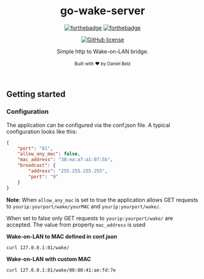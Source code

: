 ﻿﻿﻿<h1 align="center">go-wake-server</h1><div align="center">

[![forthebadge](https://forthebadge.com/images/badges/fuck-it-ship-it.svg)](https://forthebadge.com)
[![forthebadge](https://forthebadge.com/images/badges/made-with-go.svg)](https://forthebadge.com)

[![GitHub license](https://img.shields.io/github/license/LegendaryB/go-wake-server.svg?longCache=true&style=flat-square)](https://github.com/LegendaryB/go-wake-server/blob/master/LICENSE.md)

Simple http to Wake-on-LAN bridge.
<br>
<br>
<sub>Built with ❤︎ by Daniel Belz</sub>
</div><br>

## Getting started

### Configuration
The application can be configured via the conf.json file. A typical configuration looks like this:

```json
{
    "port": "81",
    "allow_any_mac": false,
    "mac_address": "38:ea:a7:a1:07:5b",
    "broadcast": {
        "address": "255.255.255.255",
        "port": "9"
    }
}
```
**Note**: When `allow_any_mac` is set to true the application allows GET requests to `yourip:yourport/wake/yourMAC` and `yourip:yourport/wake/`. 

When set to false only GET requests to `yourip:yourport/wake/` are accepted. The value from property `mac_address` is used

**Wake-on-LAN to MAC defined in conf.json**

`curl 127.0.0.1:81/wake/`

**Wake-on-LAN with custom MAC**

`curl 127.0.0.1:81/wake/00:80:41:ae:fd:7e`
